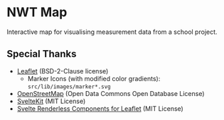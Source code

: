 # NWT Map

Interactive map for visualising measurement data from a school project.

## Special Thanks

- [Leaflet](https://github.com/Leaflet/Leaflet) (BSD-2-Clause license)
  - Marker Icons (with modified color gradients): `src/lib/images/marker*.svg`
- [OpenStreetMap](https://www.openstreetmap.org/copyright) (Open Data Commons Open Database License)
- [SvelteKit](https://kit.svelte.dev/) (MIT License)
- [Svelte Renderless Components for Leaflet](https://github.com/dimfeld/svelte-leaflet-demo) (MIT License)
